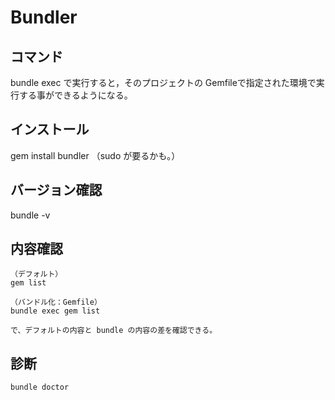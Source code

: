 # Bundler

## コマンド
bundle exec で実行すると，そのプロジェクトの Gemfileで指定された環境で実行する事ができるようになる。


## インストール
gem install bundler
（sudo が要るかも。）

## バージョン確認
bundle -v

## 内容確認
```
（デフォルト）
gem list

（バンドル化：Gemfile）
bundle exec gem list 

で、デフォルトの内容と bundle の内容の差を確認できる。
```


## 診断
```
bundle doctor
```